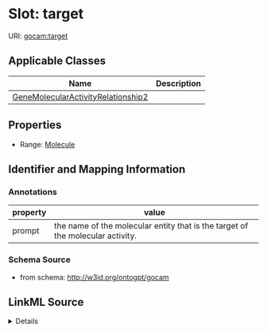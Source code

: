 # Slot: target

URI: [gocam:target](http://w3id.org/ontogpt/gocam/target)



<!-- no inheritance hierarchy -->




## Applicable Classes

| Name | Description |
| --- | --- |
[GeneMolecularActivityRelationship2](GeneMolecularActivityRelationship2.md) | 






## Properties

* Range: [Molecule](Molecule.md)







## Identifier and Mapping Information





### Annotations

| property | value |
| --- | --- |
| prompt | the name of the molecular entity that is the target of the molecular activity. |



### Schema Source


* from schema: http://w3id.org/ontogpt/gocam




## LinkML Source

<details>
```yaml
name: target
annotations:
  prompt:
    tag: prompt
    value: the name of the molecular entity that is the target of the molecular activity.
from_schema: http://w3id.org/ontogpt/gocam
rank: 1000
alias: target
owner: GeneMolecularActivityRelationship2
domain_of:
- GeneMolecularActivityRelationship2
range: Molecule

```
</details>